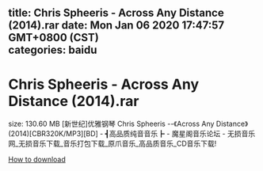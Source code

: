 
title: Chris Spheeris - Across Any Distance (2014).rar
date: Mon Jan 06 2020 17:47:57 GMT+0800 (CST)    
categories: baidu
---

# Chris Spheeris - Across Any Distance (2014).rar
size: 130.60 MB
 [新世纪]优雅钢琴 Chris Spheeris --《Across Any Distance》(2014)[CBR320K/MP3][BD] - ┫高品质纯音音乐┣ - 魔星阁音乐论坛 - 无损音乐网_无损音乐下载_音乐打包下载_原爪音乐_高品质音乐_CD音乐下载!
 

[How to download](https://bpcam.bemobtrk.com/go/2ceec3aa-1ca2-46d6-b9ff-aaa5c184517c?jno=2565)